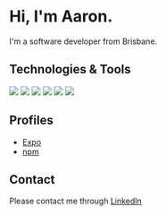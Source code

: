 # Hi, I'm Aaron.
I'm a software developer from Brisbane.

## Technologies & Tools

![](https://img.shields.io/badge/Code-TypeScript-informational?style=flat&logo=typescript&logoColor=white&color=brightgreen) ![](https://img.shields.io/badge/Code-JavaScript-informational?style=flat&logo=javascript&logoColor=white&color=brightgreen)    ![](https://img.shields.io/badge/Code-Java-informational?style=flat&logo=java&logoColor=white&color=brightgreen) ![](https://img.shields.io/badge/Code-React-informational?style=flat&logo=react&logoColor=white&color=brightgreen)  ![](https://img.shields.io/badge/Code-Android-informational?style=flat&logo=android&logoColor=white&color=brightgreen) ![](https://img.shields.io/badge/Code-React_Native-informational?style=flat&logo=react&logoColor=white&color=brightgreen) 

## Profiles
- [Expo](https://expo.io/@aaronchan)
- [npm](https://www.npmjs.com/~achan42)

## Contact
Please contact me through [LinkedIn](https://www.linkedin.com/in/aaronwlchan/)

<!-- Resources -->
<!-- Icons: https://simpleicons.org/ -->
<!-- Shields: https://shields.io/ && https://pufler.dev/git-badges/-->
